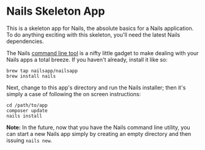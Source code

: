 # Nails Skeleton App

This is a skeleton app for Nails, the absolute basics for a Nails application. To do
anything exciting with this skeleton, you'll need the latest Nails dependencies.

The Nails [command line tool](https://github.com/nailsapp/command-line-tool) is a
nifty little gadget to make dealing with your Nails apps a total breeze. If you
haven't already, install it like so:

	brew tap nailsapp/nailsapp
	brew install nails

Next, change to this app's directory and run the Nails installer; then it's simply
a case of following the on screen instructions:

	cd /path/to/app
	composer update
	nails install

**Note:** In the future, now that you have the Nails command line utility, you can start
a new Nails app simply by creating an empty directory and then issuing `nails new`.